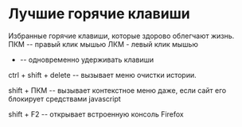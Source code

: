 # Лучшие горячие клавиши

Избранные горячие клавиши, которые здорово облегчают жизнь.<br>
ПКМ -- правый клик мышью
ЛКМ - левый клик мышью
+ -- одновременно удерживать клавиши

ctrl + shift + delete -- вызывает меню очистки истории.

shift + ПКМ -- вызывает контекстное меню даже, если сайт его блокирует средствами javascript

shift + F2 -- открывает встроенную консоль Firefox

